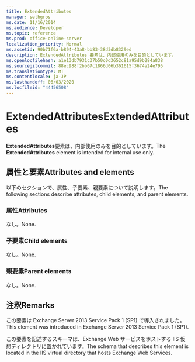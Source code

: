 ```yaml
---
title: ExtendedAttributes
manager: sethgros
ms.date: 11/16/2014
ms.audience: Developer
ms.topic: reference
ms.prod: office-online-server
localization_priority: Normal
ms.assetid: 90b71f6a-b894-43a8-bb83-38d3db8329ed
description: ExtendedAttributes 要素は、内部使用のみを目的としています。
ms.openlocfilehash: a1e13db7931c37b50c0d3652c81a95d9b284a838
ms.sourcegitcommit: 88ec988f2bb67c1866d06b361615f3674a24e795
ms.translationtype: MT
ms.contentlocale: ja-JP
ms.lasthandoff: 06/03/2020
ms.locfileid: "44456508"
---
```

# <a name="extendedattributes"></a><span data-ttu-id="81960-103">ExtendedAttributes</span><span class="sxs-lookup"><span data-stu-id="81960-103">ExtendedAttributes</span></span>

<span data-ttu-id="81960-104">**ExtendedAttributes**要素は、内部使用のみを目的としています。</span><span class="sxs-lookup"><span data-stu-id="81960-104">The **ExtendedAttributes** element is intended for internal use only.</span></span> 

## <a name="attributes-and-elements"></a><span data-ttu-id="81960-105">属性と要素</span><span class="sxs-lookup"><span data-stu-id="81960-105">Attributes and elements</span></span>

<span data-ttu-id="81960-106">以下のセクションで、属性、子要素、親要素について説明します。</span><span class="sxs-lookup"><span data-stu-id="81960-106">The following sections describe attributes, child elements, and parent elements.</span></span>
  
### <a name="attributes"></a><span data-ttu-id="81960-107">属性</span><span class="sxs-lookup"><span data-stu-id="81960-107">Attributes</span></span>

<span data-ttu-id="81960-108">なし。</span><span class="sxs-lookup"><span data-stu-id="81960-108">None.</span></span>
  
### <a name="child-elements"></a><span data-ttu-id="81960-109">子要素</span><span class="sxs-lookup"><span data-stu-id="81960-109">Child elements</span></span>

<span data-ttu-id="81960-110">なし。</span><span class="sxs-lookup"><span data-stu-id="81960-110">None.</span></span>
  
### <a name="parent-elements"></a><span data-ttu-id="81960-111">親要素</span><span class="sxs-lookup"><span data-stu-id="81960-111">Parent elements</span></span>

<span data-ttu-id="81960-112">なし。</span><span class="sxs-lookup"><span data-stu-id="81960-112">None.</span></span>
  
## <a name="remarks"></a><span data-ttu-id="81960-113">注釈</span><span class="sxs-lookup"><span data-stu-id="81960-113">Remarks</span></span>

<span data-ttu-id="81960-114">この要素は Exchange Server 2013 Service Pack 1 (SP1) で導入されました。</span><span class="sxs-lookup"><span data-stu-id="81960-114">This element was introduced in Exchange Server 2013 Service Pack 1 (SP1).</span></span>
  
<span data-ttu-id="81960-115">この要素を記述するスキーマは、Exchange Web サービスをホストする IIS 仮想ディレクトリに置かれています。</span><span class="sxs-lookup"><span data-stu-id="81960-115">The schema that describes this element is located in the IIS virtual directory that hosts Exchange Web Services.</span></span>
  

